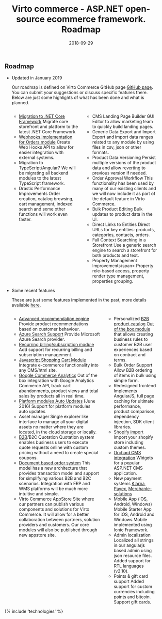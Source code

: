 ﻿---
title: Virto commerce - ASP.NET open-source ecommerce framework. Roadmap
description: Virto commerce - ASP.NET open-source ecommerce framework. Roadmap
date: 2018-09-29
permalink: roadmap
tags : 
- roadmap
- commerce
---
<article role="main" class="main">
	<!-- Roadmap -->
	<div class="roadmap __responsive">
		<h1 class="head-title">Roadmap</h1>
		<ul class="list">
			<li class="list-item">
				<div class="roadmap-ico"></div>
				<p class="roadmap-title">Updated in January 2019</p>
				<p class="roadmap-descr">Our roadmap is defined on Virto Commerce GitHub page <a href="https://github.com/VirtoCommerce/vc-platform" rel="nofollow" target="_blank">GitHub page</a>. You can submit your suggestions or discuss specific features there. Below are just some highlights of what has been done and what is planned.</p>
				<div class="columns">
					<div class="column">
						<div class="block">
							<ul class="list">						
								<li>
									<span class="title"><a href="https://github.com/VirtoCommerce/vc-platform/issues/617" rel="nofollow">Migration to .NET Core Framework</a></span>
									<span class="descr">Migrate core storefront and platform to the latest .NET Core Framework.</span>
								</li>
								<li> 
									<span class="title"><a href="https://github.com/VirtoCommerce/vc-platform/issues/565" rel="nofollow">Webhooks Implementation for Orders module</a></span>
									<span class="descr">Create Web Hooks API to allow for easier integration with external systems.</span>
								</li>
								<li>
									<span class="title">Migration to TypeScript/Angular7</span>
									<span class="descr">We will be migrating all backend modules to the latest TypeScript framework.</span>
								</li>			
								<li>
									<span class="title">Drastic Performance Improvements</span>
									<span class="descr">Order creation, catalog browsing, cart management, indexed search and some other functions will work even faster.</span>
								</li>														
							</ul>
						</div>
					</div>
					<div class="column">
						<div class="block">
							<ul class="list">	
								<li>
									<span class="title">CMS Landing Page Builder</span>
									<span class="descr">GUI Editor to allow marketing team to quickly build landing pages.</span>
								</li>	
								<li>
									<span class="title">Generic Data Export and Import</span>
									<span class="descr">Export and import data ranges related to any module by using files in csv, json or other formats.</span>
								</li>	
								<li>
									<span class="title">Product Data Versioning</span>
									<span class="descr">Persist multiple versions of the product data and allow reverting to previous version if needed.</span>
								</li>	
								<li>
									<span class="title">Order Approval Workflow</span>
									<span class="descr">This functionality has been used by many of our existing clients and we will now include it as part of the default feature in Virto Commerce.</span>
								</li>
                                <li>
									<span class="title">Bulk Product Editing</span>
									<span class="descr">Bulk updates to product data in the UI.</span>
								</li>
                                  <li>
									<span class="title">Direct Links to Entities</span>
									<span class="descr">Direct URLs for key entities: products, categories, contacts, orders.</span>
								</li>
                                     <li>
									<span class="title">Full Context Searching in a Storefront</span>
									<span class="descr">Use a generic search engine to search a storefront for both products and text.</span>
								</li>
                                 <li>
									<span class="title">Property Management Improvements/span>
									<span class="descr">Property role-based access, property render type management, properties grouping.</span>
								</li>
								<!--		
								<li>
									<span class="title">PunchOut Support</span>
									<span class="descr">Adding support for integration with your procurement system, we support Ariba, SciQuest, Coupa, SAP, Unimarket, Oracle, PeopleSoft Punchout, Oracle Punchout, TBlox, Perfect Commerce, etc.</span>
								</li>
								<li>
									<span class="title"><a href="/features/ecommerce-microsoft-dynamics-nav">Microsoft Dynamics NAV Integration</a></span>
									<span class="descr">Module to seamlessly launch stores using your Dynamics NAV ERP. Learn more <a href="/features/ecommerce-microsoft-dynamics-nav">here</a>.</span>
								</li>
								<li>
									<span class="title">Marketing automation modules</span>
									<span class="descr">Integration with popular marketing platforms Silverpop, Marketo, SpotHub</span>
								</li>
								-->
							</ul>
						</div>
					</div>
				</div>
			</li>
			<li class="list-item">
				<div class="roadmap-ico"></div>
				<p class="roadmap-title">Some recent features</p>
				<p class="roadmap-descr">These are just some features implemented in the past, more details available <a href="https://virtocommerce.com/blog/category/release">here</a>.</p>
				<div class="columns">
					<div class="column">
						<div class="block">
							<ul class="list">
								<li>
									<span class="title"><a href="https://github.com/VirtoCommerce/vc-module-product-recommendations" rel="nofollow">Advanced recommendation engine</a></span>
									<span class="descr">Provide product recommendations based on customer behaviour.</span>
								</li>							
								<li>
									<span class="title"><a href="https://github.com/VirtoCommerce/vc-module-azure-search" target="_blank">Azure Search Support</a></span>
									<span class="descr">Provide Microsoft Azure Search provider.</span>
								</li>							                                
								<li>
									<span class="title"><a href="https://github.com/VirtoCommerce/vc-platform/issues/572" target="_blank">Recurring billing/subscription module</a></span>
									<span class="descr">Add support for recurring billing and subscription management.</span>
								</li>								
								<li>
									<span class="title"><a href="https://github.com/VirtoCommerce/vc-module-javascript-shoppingcart" target="_blank">Javascript Shopping Cart Module</a></span>
									<span class="descr">Integrate e-commerce functionality into any CMS/html site.</span>
								</li>
								<li>
									<span class="title"><a href="/apps/extensions/google-ecommerce-analytics-module">Google Commerce Analytics</a></span>
									<span class="descr">Out of the box integration with Google Analytics Commerce API, track cart abandonments, product views and total sales by products all in real time.</span>
								</li>
								<li>
									<span class="title"><a href="https://blog.virtocommerce.com/2016/06/09/virtocommerce-2-11-release-notes/" target="_blank">Platform modules Auto Updates</a> (June 2016)</span>
									<span class="descr">Support for platform modules auto updates.</span>
								</li>
								<li>
									<span class="title">Asset manager</span>
									<span class="descr">Single explorer like interface to manage all your digital assets no matter where they are located, in the cloud storage or locally.</span>
								</li>
								<li>
									<span class="title"><a href="/b2b-ecommerce-platform">B2B</a>/B2C Quotation</span>
									<span class="descr">Quotation system enables business users to execute quote requests online with custom pricing without a need to create special coupons.</span>
								</li>
								<li>
									<span class="title"><a href="/order-management-software">Document based order system</a></span>
									<span class="descr">This model has a new architecture that provides transaction model and support for simplifying various B2B and B2C scenarios. Integration with ERP and WMS platforms will be much more intuitive and simple.</span>
								</li>
								<li>
									<span class="title">Virto Commerce AppStore</span>
									<span class="descr">Site where our partners can publish various components and solutions for Virto Commerce. It will allow for a better collaboration between partners, solution providers and customers. Our core modules will also be published through new appstore site.</span>
								</li>
							</ul>
						</div>
					</div>
					<div class="column">
						<div class="block">
							<ul class="list">
								<li>
									<span class="title">Personalized <a href="/b2b-ecommerce-platform">B2B product catalog</a></span>
									<span class="descr"><a href="https://github.com/VirtoCommerce/vc-module-catalog-personalization" target="_blank">Out of the box module</a> that allows creating business rules to customer B2B user experiences based on contract and terms.</span>
								</li>                                
								<li>
									<span class="title">Bulk Order Support</span>
									<span class="descr">Allow B2B ordering of items in bulk using simple form.</span>
								</li>				
								<!--			
								<li>
									<span class="title"><a href="/features/umbraco-cms-ecommerce">Umbraco CMS integration</a></span>
									<span class="descr">Extension for open source Umbraco CMS product.</span>
								</li>
								-->
								<li>
									<span class="title">Redesigned frontend</span>
									<span class="descr">Implements AngularJS, full page caching for ultimate performance, product comparison, dependency injection, SDK client libraries.</span>
								</li>
								<li>
									<span class="title"><a href="/features/shopify-migration">Shopify import</a></span>
									<span class="descr">Import your shopify store including custom themes.</span>
								</li>
								<li>
									<span class="title"><a href="/features/orchard-cms-ecommerce">Orchard CMS integration</a></span>
									<span class="descr">Widgets for a popular ASP.NET CMS application.</span>
								</li>
								<li>
									<span class="title">New payment systems</span>
									<span class="descr"><a href="https://klarna.com" rel="nofollow">Klarna</a>, <a href="http://payex.com" rel="nofollow">Payex</a>, <a href="https://www.merchante-solutions.com/" rel="nofollow">Merchante-solutions</a></span>
								</li>
								<li>
									<span class="title">Mobile App (iOS, Android, Windows)</span>
									<span class="descr">Mobile Starter App for iOS, Android and Windows Mobile implemented using Ionic Framework.</span>
								</li>
								<li>
									<span class="title">Admin localization</span>
									<span class="descr">Localized all strings in our angularjs based admin using json resource files. Added support for RTL languages (v2.10).</span>
								</li>
								<li>
									<span class="title">Points & gift card support</span>
									<span class="descr">Added support for custom currencies including points and bitcoin. Support gift cards.</span>
								</li>
							</ul>
						</div>
					</div>
				</div>
			</li>
		</ul>
	</div>
	{% include 'technologies' %}
</article>
